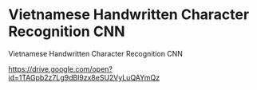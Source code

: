 # Vietnamese Handwritten Character Recognition CNN
Vietnamese Handwritten Character Recognition CNN


https://drive.google.com/open?id=1TAGpb2z7Lg9dBl9zx8eSU2VyLuQAYmQz
